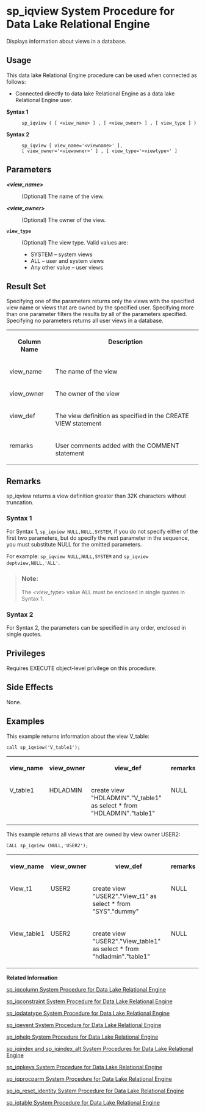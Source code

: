 <!-- loioa5bdee7a84f21015a8e0f09a5accc45a -->

# sp\_iqview System Procedure for Data Lake Relational Engine

Displays information about views in a database.



<a name="loioa5bdee7a84f21015a8e0f09a5accc45a__section_umy_gqn_14b"/>

## Usage

This data lake Relational Engine procedure can be used when connected as follows:

-   Connected directly to data lake Relational Engine as a data lake Relational Engine user.




<dl>
<dt><b>

Syntax 1

</b></dt>
<dd>

```
sp_iqview ( [ <view_name> ] , [ <view_owner> ] , [ view_type ] )
```



</dd><dt><b>

Syntax 2

</b></dt>
<dd>

```
sp_iqview [ view_name='<viewname>' ],
[ view_owner='<viewowner>' ] , [ view_type='<viewtype>' ]
```



</dd>
</dl>



<a name="loioa5bdee7a84f21015a8e0f09a5accc45a__iq_refbb_1844"/>

## Parameters


<dl>
<dt><b>

*<view\_name\>*

</b></dt>
<dd>

\(Optional\) The name of the view.



</dd><dt><b>

*<view\_owner\>*

</b></dt>
<dd>

\(Optional\) The owner of the view.



</dd><dt><b>

`view_type`

</b></dt>
<dd>

\(Optional\) The view type. Valid values are:

-   SYSTEM – system views
-   ALL – user and system views
-   Any other value – user views



</dd>
</dl>



<a name="loioa5bdee7a84f21015a8e0f09a5accc45a__section_lgk_jmm_nbb"/>

## Result Set

Specifying one of the parameters returns only the views with the specified view name or views that are owned by the specified user. Specifying more than one parameter filters the results by all of the parameters specified. Specifying no parameters returns all user views in a database.


<table>
<tr>
<th valign="top">

Column Name

</th>
<th valign="top">

Description

</th>
</tr>
<tr>
<td valign="top">

view\_name

</td>
<td valign="top">

The name of the view

</td>
</tr>
<tr>
<td valign="top">

view\_owner

</td>
<td valign="top">

The owner of the view

</td>
</tr>
<tr>
<td valign="top">

view\_def

</td>
<td valign="top">

The view definition as specified in the CREATE VIEW statement

</td>
</tr>
<tr>
<td valign="top">

remarks

</td>
<td valign="top">

User comments added with the COMMENT statement

</td>
</tr>
</table>



<a name="loioa5bdee7a84f21015a8e0f09a5accc45a__iq_refbb_1845"/>

## Remarks

sp\_iqview returns a view definition greater than 32K characters without truncation.



### Syntax 1

For Syntax 1, `sp_iqview NULL,NULL,SYSTEM`, if you do not specify either of the first two parameters, but do specify the next parameter in the sequence, you must substitute NULL for the omitted parameters.

For example: `sp_iqview NULL,NULL,SYSTEM` and `sp_iqview deptview,NULL,'ALL'`.

> ### Note:  
> The *<view\_type\>* value ALL must be enclosed in single quotes in Syntax 1.



### Syntax 2

For Syntax 2, the parameters can be specified in any order, enclosed in single quotes.



<a name="loioa5bdee7a84f21015a8e0f09a5accc45a__iq_refbb_1842"/>

## Privileges

Requires EXECUTE object-level privilege on this procedure.



## Side Effects

None.



<a name="loioa5bdee7a84f21015a8e0f09a5accc45a__section_ur1_hcg_nbb"/>

## Examples

This example returns information about the view V\_table:

```
call sp_iqview('V_table1');
```


<table>
<tr>
<th valign="top">

view\_name

</th>
<th valign="top">

view\_owner

</th>
<th valign="top">

view\_def

</th>
<th valign="top">

remarks

</th>
</tr>
<tr>
<td valign="top">

V\_table1

</td>
<td valign="top">

HDLADMIN

</td>
<td valign="top">

create view "HDLADMIN"."V\_table1" as select \* from "HDLADMIN"."table1"

</td>
<td valign="top">

NULL

</td>
</tr>
</table>

This example returns all views that are owned by view owner USER2:

```
CALL sp_iqview (NULL,'USER2');
```


<table>
<tr>
<th valign="top">

view\_name

</th>
<th valign="top">

view\_owner

</th>
<th valign="top">

view\_def

</th>
<th valign="top">

remarks

</th>
</tr>
<tr>
<td valign="top">

View\_t1

</td>
<td valign="top">

USER2

</td>
<td valign="top">

create view "USER2"."View\_t1" as select \* from "SYS"."dummy"

</td>
<td valign="top">

NULL

</td>
</tr>
<tr>
<td valign="top">

View\_table1

</td>
<td valign="top">

USER2

</td>
<td valign="top">

create view "USER2"."View\_table1" as select \* from "hdladmin"."table1"

</td>
<td valign="top">

NULL

</td>
</tr>
</table>

**Related Information**  


[sp\_iqcolumn System Procedure for Data Lake Relational Engine](sp-iqcolumn-system-procedure-for-data-lake-relational-engine-a59eafa.md "Displays information about columns in a database.")

[sp\_iqconstraint System Procedure for Data Lake Relational Engine](sp-iqconstraint-system-procedure-for-data-lake-relational-engine-a5a0395.md "Lists referential integrity constraints defined using CREATE TABLE or ALTER TABLE for the specified table or column.")

[sp\_iqdatatype System Procedure for Data Lake Relational Engine](sp-iqdatatype-system-procedure-for-data-lake-relational-engine-a5a247c.md "Displays information about system data types and user-defined data types.")

[sp\_iqevent System Procedure for Data Lake Relational Engine](sp-iqevent-system-procedure-for-data-lake-relational-engine-a5a872a.md "Displays information about system and user-defined events.")

[sp\_iqhelp System Procedure for Data Lake Relational Engine](sp-iqhelp-system-procedure-for-data-lake-relational-engine-a5a978b.md "Displays information about system and user-defined objects and data types.")

[sp\_iqindex and sp\_iqindex\_alt System Procedures for Data Lake Relational Engine](sp-iqindex-and-sp-iqindex-alt-system-procedures-for-data-lake-relational-engine-a5aa7ea.md "Lists information about indexes.")

[sp\_iqpkeys System Procedure for Data Lake Relational Engine](sp-iqpkeys-system-procedure-for-data-lake-relational-engine-a5b1c11.md "Displays information about primary keys and primary key constraints by table, column, table owner, or for all data lake Relational Engine tables in the database.")

[sp\_iqprocparm System Procedure for Data Lake Relational Engine](sp-iqprocparm-system-procedure-for-data-lake-relational-engine-a5b2c2d.md "Displays information about stored procedure parameters, including result set variables and SQLSTATE/SQLCODE error values.")

[sp\_iq\_reset\_identity System Procedure for Data Lake Relational Engine](sp-iq-reset-identity-system-procedure-for-data-lake-relational-engine-a5b4402.md "Sets the seed of the Identity/Autoincrement column associated with the specified table to the specified value.")

[sp\_iqtable System Procedure for Data Lake Relational Engine](sp-iqtable-system-procedure-for-data-lake-relational-engine-a5b959d.md "Displays information about tables in the database.")

